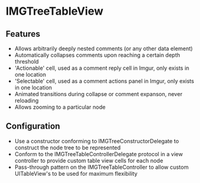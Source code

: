 IMGTreeTableView
===============

## Features

 - Allows arbitrarily deeply nested comments (or any other data element)
 - Automatically collapses comments upon reaching a certain depth threshold
 - 'Actionable' cell, used as a comment reply cell in Imgur, only exists in one location
 - 'Selectable' cell, used as a comment actions panel in Imgur, only exists in one location
 - Animated transitions during collapse or comment expanson, never reloading
 - Allows zooming to a particular node
 
## Configuration

- Use a constructor conforming to IMGTreeConstructorDelegate to construct the node tree to be represented
- Conform to the IMGTreeTableControllerDelegate protocol in a view controller to provide custom table view cells for each node
- Pass-through pattern on the IMGTreeTableController to allow custom UITableView's to be used for maximum flexibility
